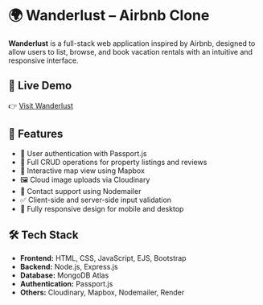 # 🌍 Wanderlust – Airbnb Clone

**Wanderlust** is a full-stack web application inspired by Airbnb, designed to allow users to list, browse, and book vacation rentals with an intuitive and responsive interface.

## 🚀 Live Demo
👉 [Visit Wanderlust](https://wanderlust-9nys.onrender.com/)

## 📂 Features
- 🔐 User authentication with Passport.js
- 🏡 Full CRUD operations for property listings and reviews
- 📍 Interactive map view using Mapbox
- 🖼️ Cloud image uploads via Cloudinary
- 📧 Contact support using Nodemailer
- ✅ Client-side and server-side input validation
- 📱 Fully responsive design for mobile and desktop

## 🛠️ Tech Stack
- **Frontend:** HTML, CSS, JavaScript, EJS, Bootstrap
- **Backend:** Node.js, Express.js
- **Database:** MongoDB Atlas
- **Authentication:** Passport.js
- **Others:** Cloudinary, Mapbox, Nodemailer, Render
